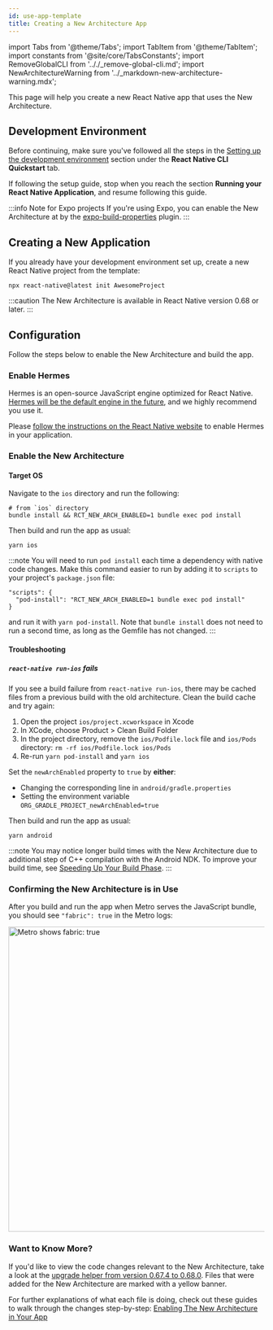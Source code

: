 ```yaml
---
id: use-app-template
title: Creating a New Architecture App
---
```


import Tabs from '@theme/Tabs'; import TabItem from '@theme/TabItem'; import constants from '@site/core/TabsConstants';
import RemoveGlobalCLI from '.././\_remove-global-cli.md';
import NewArchitectureWarning from '../\_markdown-new-architecture-warning.mdx';

<NewArchitectureWarning/>

This page will help you create a new React Native app that uses the New Architecture.

## Development Environment

Before continuing, make sure you've followed all the steps in the [Setting up the development environment](getting-started.md) section under the **React Native CLI Quickstart** tab.

If following the setup guide, stop when you reach the section **Running your React Native Application**, and resume following this guide.

:::info Note for Expo projects
If you're using Expo, you can enable the New Architecture at by the [expo-build-properties](https://docs.expo.dev/versions/latest/sdk/build-properties/) plugin.
:::

## Creating a New Application

<RemoveGlobalCLI />

If you already have your development environment set up, create a new React Native project from the template:

```shell
npx react-native@latest init AwesomeProject
```

:::caution
The New Architecture is available in React Native version 0.68 or later.
:::

## Configuration

Follow the steps below to enable the New Architecture and build the app.

### Enable Hermes

Hermes is an open-source JavaScript engine optimized for React Native. [Hermes will be the default engine in the future](https://github.com/reactwg/react-native-new-architecture/discussions/4), and we highly recommend you use it.

Please [follow the instructions on the React Native website](hermes.md) to enable Hermes in your application.

### Enable the New Architecture

#### Target OS

<Tabs groupId="platform" queryString defaultValue={constants.defaultPlatform} values={constants.platforms} className="pill-tabs">
<TabItem value="ios">

Navigate to the `ios` directory and run the following:

```shell
# from `ios` directory
bundle install && RCT_NEW_ARCH_ENABLED=1 bundle exec pod install
```

Then build and run the app as usual:

```shell
yarn ios
```

:::note
You will need to run `pod install` each time a dependency with native code changes. Make this command easier to run by adding it to `scripts` to your project's `package.json` file:

```
"scripts": {
  "pod-install": "RCT_NEW_ARCH_ENABLED=1 bundle exec pod install"
}
```

and run it with `yarn pod-install`. Note that `bundle install` does not need to run a second time, as long as the Gemfile has not changed.
:::

#### Troubleshooting

##### `react-native run-ios` fails

If you see a build failure from `react-native run-ios`, there may be cached files from a previous build with the old architecture. Clean the build cache and try again:

1. Open the project `ios/project.xcworkspace` in Xcode
2. In XCode, choose Product > Clean Build Folder
3. In the project directory, remove the `ios/Podfile.lock` file and `ios/Pods` directory: `rm -rf ios/Podfile.lock ios/Pods`
4. Re-run `yarn pod-install` and `yarn ios`

</TabItem>
<TabItem value="android">

Set the `newArchEnabled` property to `true` by **either**:

- Changing the corresponding line in `android/gradle.properties`
- Setting the environment variable `ORG_GRADLE_PROJECT_newArchEnabled=true`

Then build and run the app as usual:

```shell
yarn android
```

:::note
You may notice longer build times with the New Architecture due to additional step of C++ compilation with the Android NDK. To improve your build time, see [Speeding Up Your Build Phase](build-speed.md).
:::

</TabItem>
</Tabs>

### Confirming the New Architecture is in Use

After you build and run the app when Metro serves the JavaScript bundle, you should see `"fabric": true` in the Metro logs:

<img src="/docs/assets/metro-new-arch.png" alt="Metro shows fabric: true" width="600" />

### Want to Know More?

If you'd like to view the code changes relevant to the New Architecture, take a look at the [upgrade helper from version 0.67.4 to 0.68.0](https://react-native-community.github.io/upgrade-helper/?from=0.67.4&to=0.68.0). Files that were added for the New Architecture are marked with a yellow banner.

For further explanations of what each file is doing, check out these guides to walk through the changes step-by-step: [Enabling The New Architecture in Your App](new-architecture-app-intro.md)
